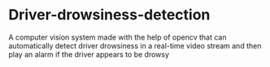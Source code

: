 # Driver-drowsiness-detection
A computer vision system made with the help of opencv that can automatically detect driver drowsiness in a real-time video stream and then play an alarm if the driver appears to be drowsy
